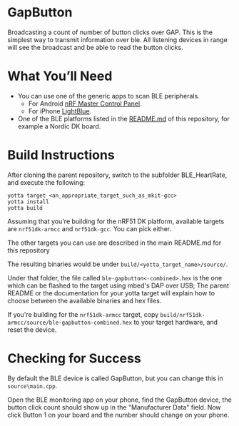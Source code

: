 GapButton
============
Broadcasting a count of number of button clicks over GAP. This is the simplest way to transmit information over ble. All listening devices in range will see the broadcast and be able to read the button clicks.

What You’ll Need
================
- You can use one of the generic apps to scan BLE peripherals.
  - For Android [nRF Master Control Panel](https://play.google.com/store/apps/details?id=no.nordicsemi.android.mcp&hl=en).
  - For iPhone [LightBlue](https://itunes.apple.com/gb/app/lightblue-bluetooth-low-energy/id557428110?mt=8).
- One of the BLE platforms listed in the [README.md](https://github.com/ARMmbed/ble-examples/tree/oob-oct15) of this repository, for example a Nordic DK board.

Build Instructions
==================

After cloning the parent repository, switch to the subfolder BLE_HeartRate, and
execute the following:

```Shell
yotta target <an_appropriate_target_such_as_mkit-gcc>
yotta install
yotta build
```

Assuming that you're building for the nRF51 DK platform, available targets are
`nrf51dk-armcc` and `nrf51dk-gcc`. You can pick either.

The other targets you can use are described in the main README.md for this repository

The resulting binaries would be under `build/<yotta_target_name>/source/`.

Under that folder, the file called `ble-gapbutton<-combined>.hex` is the one which can be flashed to the target using mbed's DAP over USB; The parent README or the documentation for your yotta target will explain how to choose between the available binaries and hex files.

If you're building for the `nrf51dk-armcc` target, copy `build/nrf51dk-armcc/source/ble-gapbutton-combined.hex` to your target hardware, and reset the device.

Checking for Success
====================

By default the BLE device is called GapButton, but you can change this in `source\main.cpp`.

Open the BLE monitoring app on your phone, find the GapButton device, the button click count should show up in the "Manufacturer Data" field. Now click Button 1 on your board and the number should change on your phone.